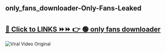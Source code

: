 
 ## only_fans_downloader-Only-Fans-Leaked

# <h2><a href="https://clipsfans.com/only_fans_downloader&ref=git">🔗 Click to LINKS ⏩⏩ 👉 🟢 only fans downloader </a></h2>

<a href="https://clipsfans.com/only_fans_downloader&ref=git" rel="nofollow" data-target="animated-image.originalLink"><img src="https://i.ibb.co.com/xMMVF88/686577567.gif" alt="Viral Video Original" style="max-width: 100%; display: inline-block;" data-target="animated-image.originalImage"></a>
